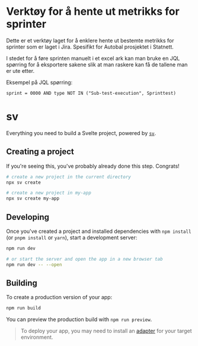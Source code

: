 # Verktøy for å hente ut metrikks for sprinter

Dette er et verktøy laget for å enklere hente ut bestemte metrikks for sprinter som er laget i Jira. Spesifikt for Autobal prosjektet i Statnett. 

I stedet for å føre sprinten manuelt i et excel ark kan man bruke en JQL spørring for å eksportere sakene slik at man raskere kan få de tallene man er ute etter. 

Eksempel på JQL spørring:
```
sprint = 0000 AND type NOT IN ("Sub-test-execution", Sprinttest)
```


# sv

Everything you need to build a Svelte project, powered by [`sv`](https://github.com/sveltejs/cli).

## Creating a project

If you're seeing this, you've probably already done this step. Congrats!

```bash
# create a new project in the current directory
npx sv create

# create a new project in my-app
npx sv create my-app
```

## Developing

Once you've created a project and installed dependencies with `npm install` (or `pnpm install` or `yarn`), start a development server:

```bash
npm run dev

# or start the server and open the app in a new browser tab
npm run dev -- --open
```

## Building

To create a production version of your app:

```bash
npm run build
```

You can preview the production build with `npm run preview`.

> To deploy your app, you may need to install an [adapter](https://svelte.dev/docs/kit/adapters) for your target environment.
